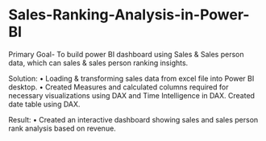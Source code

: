 # Sales-Ranking-Analysis-in-Power-BI

Primary Goal- To build power BI dashboard using Sales & Sales person data, which can sales & sales person ranking insights.

Solution:
•	Loading & transforming sales data from excel file into Power BI desktop.
•	Created Measures and calculated columns required for necessary visualizations using DAX and Time Intelligence in DAX. Created date table using DAX.

Result: 
•	Created an interactive dashboard showing sales and sales person rank analysis based on revenue.
